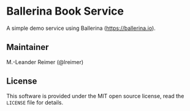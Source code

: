 # Ballerina Book Service

A simple demo service using Ballerina (https://ballerina.io).

## Maintainer

M.-Leander Reimer (@lreimer)

## License

This software is provided under the MIT open source license, read the `LICENSE` file for details.

